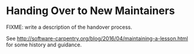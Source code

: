 # Handing Over to New Maintainers

FIXME: write a description of the handover process.

See <http://software-carpentry.org/blog/2016/04/maintaining-a-lesson.html> for some history and guidance.
